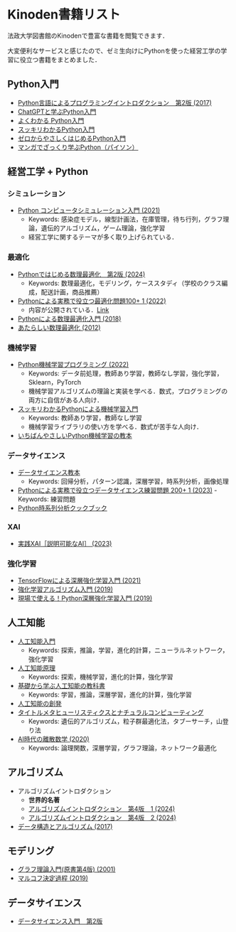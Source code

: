 # Kinoden書籍リスト

法政大学図書館のKinodenで豊富な書籍を閲覧できます．

大変便利なサービスと感じたので、ゼミ生向けにPythonを使った経営工学の学習に役立つ書籍をまとめました．

## Python入門

- [Python言語によるプログラミングイントロダクション　第2版 (2017)](https://kinoden.kinokuniya.co.jp/hosei_u/bookdetail/p/KP00012323)
- [ChatGPTと学ぶPython入門](https://kinoden.kinokuniya.co.jp/hosei_u/bookdetail/p/KP00101216)
- [よくわかる Python入門](https://kinoden.kinokuniya.co.jp/hosei_u/bookdetail/p/KP00070311)
- [スッキリわかるPython入門](https://kinoden.kinokuniya.co.jp/hosei_u/bookdetail/p/KP00020952)
- [ゼロからやさしくはじめるPython入門](https://kinoden.kinokuniya.co.jp/hosei_u/bookdetail/p/KP00074160)
- [マンガでざっくり学ぶPython（パイソン）](https://kinoden.kinokuniya.co.jp/hosei_u/bookdetail/p/KP00036441)

## 経営工学 + Python

### シミュレーション

- [Python コンピュータシミュレーション入門 (2021)](https://kinoden.kinokuniya.co.jp/hosei_u/bookdetail/p/KP00045049)
  - Keywords: 感染症モデル，線型計画法，在庫管理，待ち行列，グラフ理論，遺伝的アルゴリズム，ゲーム理論，強化学習
  - 経営工学に関するテーマが多く取り上げられている．

### 最適化

- [Pythonではじめる数理最適化　第2版 (2024)](https://kinoden.kinokuniya.co.jp/hosei_u/bookdetail/p/KP00096408)
  - Keywords: 数理最適化，モデリング，ケーススタディ（学校のクラス編成，配送計画，商品推薦）
- [Pythonによる実務で役立つ最適化問題100+ 1 (2022)](https://kinoden.kinokuniya.co.jp/hosei_u/bookdetail/p/KP00075057)
  - 内容が公開されている．[Link](https://scmopt.github.io/opt100/)
- [Pythonによる数理最適化入門 (2018)](https://kinoden.kinokuniya.co.jp/hosei_u/bookdetail/p/KP00019214)
- [あたらしい数理最適化 (2012)](https://kinoden.kinokuniya.co.jp/hosei_u/bookdetail/p/KP00012255)

### 機械学習

- [Python機械学習プログラミング (2022)](https://kinoden.kinokuniya.co.jp/hosei_u/bookdetail/p/KP00074705)
  - Keywords: データ前処理，教師あり学習，教師なし学習，強化学習，Sklearn，PyTorch
  - 機械学習アルゴリズムの理論と実装を学べる．数式，プログラミングの両方に自信がある人向け．
- [スッキリわかるPythonによる機械学習入門](https://kinoden.kinokuniya.co.jp/hosei_u/bookdetail/p/KP00033550)
  - Keywords: 教師あり学習，教師なし学習
  - 機械学習ライブラリの使い方を学べる．数式が苦手な人向け．
- [いちばんやさしいPython機械学習の教本](https://kinoden.kinokuniya.co.jp/hosei_u/bookdetail/p/KP00020950)

### データサイエンス

- [データサイエンス教本](https://kinoden.kinokuniya.co.jp/hosei_u/bookdetail/p/KP00024399)
  - Keywords: 回帰分析，パターン認識，深層学習，時系列分析，画像処理
- [Pythonによる実務で役立つデータサイエンス練習問題 200+ 1 (2023)](https://kinoden.kinokuniya.co.jp/hosei_u/bookdetail/p/KP00080843)
  -　Keywords: 練習問題
- [Python時系列分析クックブック](https://kinoden.kinokuniya.co.jp/hosei_u/bookdetail/p/KP00086661)

### XAI

- [実践XAI［説明可能なAI］ (2023)](https://kinoden.kinokuniya.co.jp/hosei_u/bookdetail/p/KP00081538)

### 強化学習

- [TensorFlowによる深層強化学習入門 (2021)](https://kinoden.kinokuniya.co.jp/hosei_u/bookdetail/p/KP00041820)
- [強化学習アルゴリズム入門 (2019)](https://kinoden.kinokuniya.co.jp/hosei_u/bookdetail/p/KP00024416)
- [現場で使える！Python深層強化学習入門 (2019)](https://kinoden.kinokuniya.co.jp/hosei_u/bookdetail/p/KP00034524)

## 人工知能

- [人工知能入門](https://kinoden.kinokuniya.co.jp/hosei_u/bookdetail/p/KP00041467)
  - Keywords: 探索，推論，学習，進化的計算，ニューラルネットワーク，強化学習
- [人工知能原理](https://kinoden.kinokuniya.co.jp/hosei_u/bookdetail/p/KP00026096)
  - Keywords: 探索，機械学習，進化的計算，強化学習
- [基礎から学ぶ人工知能の教科書](https://kinoden.kinokuniya.co.jp/hosei_u/bookdetail/p/KP00031488)
  - Keywords: 学習，推論，深層学習，進化的計算，強化学習
- [人工知能の創発](https://kinoden.kinokuniya.co.jp/hosei_u/bookdetail/p/KP00011749)
- [タイトルメタヒューリスティクスとナチュラルコンピューティング](https://kinoden.kinokuniya.co.jp/hosei_u/bookdetail/p/KP00008641)
  - Keywords: 遺伝的アルゴリズム，粒子群最適化法，タブーサーチ，山登り法
- [AI時代の離散数学 (2020)](https://kinoden.kinokuniya.co.jp/hosei_u/bookdetail/p/KP00032062)
  - Keywords: 論理関数，深層学習，グラフ理論，ネットワーク最適化

## アルゴリズム

- アルゴリズムイントロダクション
  - **世界的名著**
  - [アルゴリズムイントロダクション　第4版　1 (2024)](https://kinoden.kinokuniya.co.jp/hosei_u/bookdetail/p/KP00087879)
  - [アルゴリズムイントロダクション　第4版　2 (2024)](https://kinoden.kinokuniya.co.jp/hosei_u/bookdetail/p/KP00080844)
- [データ構造とアルゴリズム (2017)](https://kinoden.kinokuniya.co.jp/hosei_u/bookdetail/p/KP00026089)

## モデリング

- [グラフ理論入門(原書第4版) (2001)](https://kinoden.kinokuniya.co.jp/hosei_u/bookdetail/p/KP00016566)
- [マルコフ決定過程 (2019)](https://kinoden.kinokuniya.co.jp/hosei_u/bookdetail/p/KP00034289)


## データサイエンス
- [データサイエンス入門　第2版](https://kinoden.kinokuniya.co.jp/hosei_u/bookdetail/p/KP00047543)


